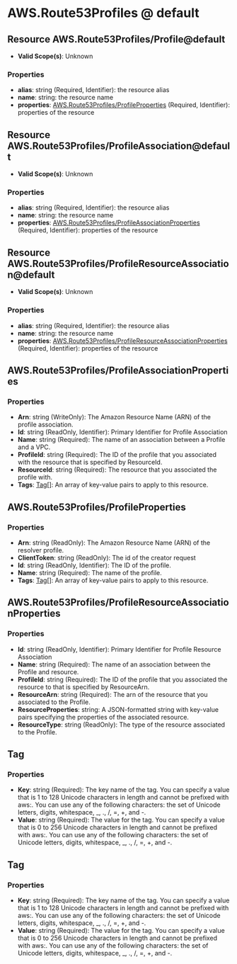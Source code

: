 # AWS.Route53Profiles @ default

## Resource AWS.Route53Profiles/Profile@default
* **Valid Scope(s)**: Unknown
### Properties
* **alias**: string (Required, Identifier): the resource alias
* **name**: string: the resource name
* **properties**: [AWS.Route53Profiles/ProfileProperties](#awsroute53profilesprofileproperties) (Required, Identifier): properties of the resource

## Resource AWS.Route53Profiles/ProfileAssociation@default
* **Valid Scope(s)**: Unknown
### Properties
* **alias**: string (Required, Identifier): the resource alias
* **name**: string: the resource name
* **properties**: [AWS.Route53Profiles/ProfileAssociationProperties](#awsroute53profilesprofileassociationproperties) (Required, Identifier): properties of the resource

## Resource AWS.Route53Profiles/ProfileResourceAssociation@default
* **Valid Scope(s)**: Unknown
### Properties
* **alias**: string (Required, Identifier): the resource alias
* **name**: string: the resource name
* **properties**: [AWS.Route53Profiles/ProfileResourceAssociationProperties](#awsroute53profilesprofileresourceassociationproperties) (Required, Identifier): properties of the resource

## AWS.Route53Profiles/ProfileAssociationProperties
### Properties
* **Arn**: string (WriteOnly): The Amazon Resource Name (ARN) of the profile association.
* **Id**: string (ReadOnly, Identifier): Primary Identifier for  Profile Association
* **Name**: string (Required): The name of an association between a  Profile and a VPC.
* **ProfileId**: string (Required): The ID of the  profile that you associated with the resource that is specified by ResourceId.
* **ResourceId**: string (Required): The resource that you associated the  profile with.
* **Tags**: [Tag](#tag)[]: An array of key-value pairs to apply to this resource.

## AWS.Route53Profiles/ProfileProperties
### Properties
* **Arn**: string (ReadOnly): The Amazon Resource Name (ARN) of the resolver profile.
* **ClientToken**: string (ReadOnly): The id of the creator request
* **Id**: string (ReadOnly, Identifier): The ID of the profile.
* **Name**: string (Required): The name of the profile.
* **Tags**: [Tag](#tag)[]: An array of key-value pairs to apply to this resource.

## AWS.Route53Profiles/ProfileResourceAssociationProperties
### Properties
* **Id**: string (ReadOnly, Identifier): Primary Identifier for  Profile Resource Association
* **Name**: string (Required): The name of an association between the  Profile and resource.
* **ProfileId**: string (Required): The ID of the  profile that you associated the resource to that is specified by ResourceArn.
* **ResourceArn**: string (Required): The arn of the resource that you associated to the  Profile.
* **ResourceProperties**: string: A JSON-formatted string with key-value pairs specifying the properties of the associated resource.
* **ResourceType**: string (ReadOnly): The type of the resource associated to the  Profile.

## Tag
### Properties
* **Key**: string (Required): The key name of the tag. You can specify a value that is 1 to 128 Unicode characters in length and cannot be prefixed with aws:. You can use any of the following characters: the set of Unicode letters, digits, whitespace, _, ., /, =, +, and -.
* **Value**: string (Required): The value for the tag. You can specify a value that is 0 to 256 Unicode characters in length and cannot be prefixed with aws:. You can use any of the following characters: the set of Unicode letters, digits, whitespace, _, ., /, =, +, and -.

## Tag
### Properties
* **Key**: string (Required): The key name of the tag. You can specify a value that is 1 to 128 Unicode characters in length and cannot be prefixed with aws:. You can use any of the following characters: the set of Unicode letters, digits, whitespace, _, ., /, =, +, and -.
* **Value**: string (Required): The value for the tag. You can specify a value that is 0 to 256 Unicode characters in length and cannot be prefixed with aws:. You can use any of the following characters: the set of Unicode letters, digits, whitespace, _, ., /, =, +, and -.

